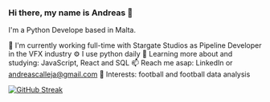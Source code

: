 ### Hi there, my name is Andreas 👋

I'm a Python Develope based in Malta.

🏢 I'm currently working full-time with Stargate Studios as Pipeline Developer in the VFX industry
⚙️ I use python daily
🌱 Learning more about and studying: JavaScript, React and SQL
📫 Reach me asap: LinkedIn or andreascalleja@gmail.com
💜 Interests: football and football data analysis

[![GitHub Streak](https://streak-stats.demolab.com/?user=andreasmalta1)](https://git.io/streak-stats)
